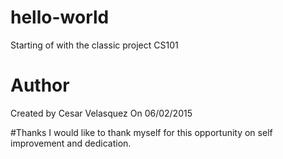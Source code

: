 # hello-world
Starting of with the classic project CS101

# Author
Created by Cesar Velasquez
On 06/02/2015

#Thanks
I would like to thank myself for this opportunity on self improvement and dedication.
